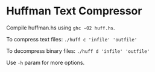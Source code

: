 # Huffman Text Compressor
Compile huffman.hs using `ghc -O2 huff.hs`.

To compress text files: `./huff c 'infile' 'outfile'`

To decompress binary files: `./huff d 'infile' 'outfile'`

Use `-h` param for more options.

